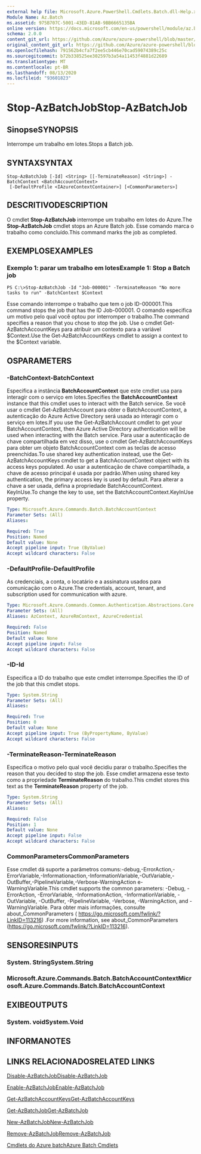 ```yaml
---
external help file: Microsoft.Azure.PowerShell.Cmdlets.Batch.dll-Help.xml
Module Name: Az.Batch
ms.assetid: 975B707C-5001-43ED-81AB-9BB6665135BA
online version: https://docs.microsoft.com/en-us/powershell/module/az.batch/stop-azbatchjob
schema: 2.0.0
content_git_url: https://github.com/Azure/azure-powershell/blob/master/src/Batch/Batch/help/Stop-AzBatchJob.md
original_content_git_url: https://github.com/Azure/azure-powershell/blob/master/src/Batch/Batch/help/Stop-AzBatchJob.md
ms.openlocfilehash: 791562b4cfa7f2ee5cb446e70cad59074389c25c
ms.sourcegitcommit: b72b338525ee302597b3a54a11453f4881d22689
ms.translationtype: MT
ms.contentlocale: pt-BR
ms.lasthandoff: 08/13/2020
ms.locfileid: "93601823"
---
```

# <span data-ttu-id="68373-101">Stop-AzBatchJob</span><span class="sxs-lookup"><span data-stu-id="68373-101">Stop-AzBatchJob</span></span>

## <span data-ttu-id="68373-102">Sinopse</span><span class="sxs-lookup"><span data-stu-id="68373-102">SYNOPSIS</span></span>
<span data-ttu-id="68373-103">Interrompe um trabalho em lotes.</span><span class="sxs-lookup"><span data-stu-id="68373-103">Stops a Batch job.</span></span>

## <span data-ttu-id="68373-104">SYNTAX</span><span class="sxs-lookup"><span data-stu-id="68373-104">SYNTAX</span></span>

```
Stop-AzBatchJob [-Id] <String> [[-TerminateReason] <String>] -BatchContext <BatchAccountContext>
 [-DefaultProfile <IAzureContextContainer>] [<CommonParameters>]
```

## <span data-ttu-id="68373-105">DESCRITIVO</span><span class="sxs-lookup"><span data-stu-id="68373-105">DESCRIPTION</span></span>
<span data-ttu-id="68373-106">O cmdlet **Stop-AzBatchJob** interrompe um trabalho em lotes do Azure.</span><span class="sxs-lookup"><span data-stu-id="68373-106">The **Stop-AzBatchJob** cmdlet stops an Azure Batch job.</span></span>
<span data-ttu-id="68373-107">Esse comando marca o trabalho como concluído.</span><span class="sxs-lookup"><span data-stu-id="68373-107">This command marks the job as completed.</span></span>

## <span data-ttu-id="68373-108">EXEMPLOS</span><span class="sxs-lookup"><span data-stu-id="68373-108">EXAMPLES</span></span>

### <span data-ttu-id="68373-109">Exemplo 1: parar um trabalho em lotes</span><span class="sxs-lookup"><span data-stu-id="68373-109">Example 1: Stop a Batch job</span></span>
```
PS C:\>Stop-AzBatchJob -Id "Job-000001" -TerminateReason "No more tasks to run" -BatchContext $Context
```

<span data-ttu-id="68373-110">Esse comando interrompe o trabalho que tem o job ID-000001.</span><span class="sxs-lookup"><span data-stu-id="68373-110">This command stops the job that has the ID Job-000001.</span></span>
<span data-ttu-id="68373-111">O comando especifica um motivo pelo qual você optou por interromper o trabalho.</span><span class="sxs-lookup"><span data-stu-id="68373-111">The command specifies a reason that you chose to stop the job.</span></span>
<span data-ttu-id="68373-112">Use o cmdlet Get-AzBatchAccountKeys para atribuir um contexto para a variável $Context.</span><span class="sxs-lookup"><span data-stu-id="68373-112">Use the Get-AzBatchAccountKeys cmdlet to assign a context to the $Context variable.</span></span>

## <span data-ttu-id="68373-113">OS</span><span class="sxs-lookup"><span data-stu-id="68373-113">PARAMETERS</span></span>

### <span data-ttu-id="68373-114">-BatchContext</span><span class="sxs-lookup"><span data-stu-id="68373-114">-BatchContext</span></span>
<span data-ttu-id="68373-115">Especifica a instância **BatchAccountContext** que este cmdlet usa para interagir com o serviço em lotes.</span><span class="sxs-lookup"><span data-stu-id="68373-115">Specifies the **BatchAccountContext** instance that this cmdlet uses to interact with the Batch service.</span></span>
<span data-ttu-id="68373-116">Se você usar o cmdlet Get-AzBatchAccount para obter o BatchAccountContext, a autenticação do Azure Active Directory será usada ao interagir com o serviço em lotes.</span><span class="sxs-lookup"><span data-stu-id="68373-116">If you use the Get-AzBatchAccount cmdlet to get your BatchAccountContext, then Azure Active Directory authentication will be used when interacting with the Batch service.</span></span> <span data-ttu-id="68373-117">Para usar a autenticação de chave compartilhada em vez disso, use o cmdlet Get-AzBatchAccountKeys para obter um objeto BatchAccountContext com as teclas de acesso preenchidas.</span><span class="sxs-lookup"><span data-stu-id="68373-117">To use shared key authentication instead, use the Get-AzBatchAccountKeys cmdlet to get a BatchAccountContext object with its access keys populated.</span></span> <span data-ttu-id="68373-118">Ao usar a autenticação de chave compartilhada, a chave de acesso principal é usada por padrão.</span><span class="sxs-lookup"><span data-stu-id="68373-118">When using shared key authentication, the primary access key is used by default.</span></span> <span data-ttu-id="68373-119">Para alterar a chave a ser usada, defina a propriedade BatchAccountContext. KeyInUse.</span><span class="sxs-lookup"><span data-stu-id="68373-119">To change the key to use, set the BatchAccountContext.KeyInUse property.</span></span>

```yaml
Type: Microsoft.Azure.Commands.Batch.BatchAccountContext
Parameter Sets: (All)
Aliases:

Required: True
Position: Named
Default value: None
Accept pipeline input: True (ByValue)
Accept wildcard characters: False
```

### <span data-ttu-id="68373-120">-DefaultProfile</span><span class="sxs-lookup"><span data-stu-id="68373-120">-DefaultProfile</span></span>
<span data-ttu-id="68373-121">As credenciais, a conta, o locatário e a assinatura usados para comunicação com o Azure.</span><span class="sxs-lookup"><span data-stu-id="68373-121">The credentials, account, tenant, and subscription used for communication with azure.</span></span>

```yaml
Type: Microsoft.Azure.Commands.Common.Authentication.Abstractions.Core.IAzureContextContainer
Parameter Sets: (All)
Aliases: AzContext, AzureRmContext, AzureCredential

Required: False
Position: Named
Default value: None
Accept pipeline input: False
Accept wildcard characters: False
```

### <span data-ttu-id="68373-122">-ID</span><span class="sxs-lookup"><span data-stu-id="68373-122">-Id</span></span>
<span data-ttu-id="68373-123">Especifica a ID do trabalho que este cmdlet interrompe.</span><span class="sxs-lookup"><span data-stu-id="68373-123">Specifies the ID of the job that this cmdlet stops.</span></span>

```yaml
Type: System.String
Parameter Sets: (All)
Aliases:

Required: True
Position: 0
Default value: None
Accept pipeline input: True (ByPropertyName, ByValue)
Accept wildcard characters: False
```

### <span data-ttu-id="68373-124">-TerminateReason</span><span class="sxs-lookup"><span data-stu-id="68373-124">-TerminateReason</span></span>
<span data-ttu-id="68373-125">Especifica o motivo pelo qual você decidiu parar o trabalho.</span><span class="sxs-lookup"><span data-stu-id="68373-125">Specifies the reason that you decided to stop the job.</span></span>
<span data-ttu-id="68373-126">Esse cmdlet armazena esse texto como a propriedade **TerminateReason** do trabalho.</span><span class="sxs-lookup"><span data-stu-id="68373-126">This cmdlet stores this text as the **TerminateReason** property of the job.</span></span>

```yaml
Type: System.String
Parameter Sets: (All)
Aliases:

Required: False
Position: 1
Default value: None
Accept pipeline input: False
Accept wildcard characters: False
```

### <span data-ttu-id="68373-127">CommonParameters</span><span class="sxs-lookup"><span data-stu-id="68373-127">CommonParameters</span></span>
<span data-ttu-id="68373-128">Esse cmdlet dá suporte a parâmetros comuns:-debug,-ErrorAction,-ErrorVariable,-Informationaction,-InformationVariable,-OutVariable,-OutBuffer,-PipelineVariable,-Verbose-WarningAction e-WarningVariable.</span><span class="sxs-lookup"><span data-stu-id="68373-128">This cmdlet supports the common parameters: -Debug, -ErrorAction, -ErrorVariable, -InformationAction, -InformationVariable, -OutVariable, -OutBuffer, -PipelineVariable, -Verbose, -WarningAction, and -WarningVariable.</span></span> <span data-ttu-id="68373-129">Para obter mais informações, consulte about_CommonParameters ( https://go.microsoft.com/fwlink/?LinkID=113216) .</span><span class="sxs-lookup"><span data-stu-id="68373-129">For more information, see about_CommonParameters (https://go.microsoft.com/fwlink/?LinkID=113216).</span></span>

## <span data-ttu-id="68373-130">SENSORES</span><span class="sxs-lookup"><span data-stu-id="68373-130">INPUTS</span></span>

### <span data-ttu-id="68373-131">System. String</span><span class="sxs-lookup"><span data-stu-id="68373-131">System.String</span></span>

### <span data-ttu-id="68373-132">Microsoft.Azure.Commands.Batch.BatchAccountContext</span><span class="sxs-lookup"><span data-stu-id="68373-132">Microsoft.Azure.Commands.Batch.BatchAccountContext</span></span>

## <span data-ttu-id="68373-133">EXIBE</span><span class="sxs-lookup"><span data-stu-id="68373-133">OUTPUTS</span></span>

### <span data-ttu-id="68373-134">System. void</span><span class="sxs-lookup"><span data-stu-id="68373-134">System.Void</span></span>

## <span data-ttu-id="68373-135">INFORMA</span><span class="sxs-lookup"><span data-stu-id="68373-135">NOTES</span></span>

## <span data-ttu-id="68373-136">LINKS RELACIONADOS</span><span class="sxs-lookup"><span data-stu-id="68373-136">RELATED LINKS</span></span>

[<span data-ttu-id="68373-137">Disable-AzBatchJob</span><span class="sxs-lookup"><span data-stu-id="68373-137">Disable-AzBatchJob</span></span>](./Disable-AzBatchJob.md)

[<span data-ttu-id="68373-138">Enable-AzBatchJob</span><span class="sxs-lookup"><span data-stu-id="68373-138">Enable-AzBatchJob</span></span>](./Enable-AzBatchJob.md)

[<span data-ttu-id="68373-139">Get-AzBatchAccountKeys</span><span class="sxs-lookup"><span data-stu-id="68373-139">Get-AzBatchAccountKeys</span></span>](./Get-AzBatchAccountKey.md)

[<span data-ttu-id="68373-140">Get-AzBatchJob</span><span class="sxs-lookup"><span data-stu-id="68373-140">Get-AzBatchJob</span></span>](./Get-AzBatchJob.md)

[<span data-ttu-id="68373-141">New-AzBatchJob</span><span class="sxs-lookup"><span data-stu-id="68373-141">New-AzBatchJob</span></span>](./New-AzBatchJob.md)

[<span data-ttu-id="68373-142">Remove-AzBatchJob</span><span class="sxs-lookup"><span data-stu-id="68373-142">Remove-AzBatchJob</span></span>](./Remove-AzBatchJob.md)

[<span data-ttu-id="68373-143">Cmdlets do Azure batch</span><span class="sxs-lookup"><span data-stu-id="68373-143">Azure Batch Cmdlets</span></span>](/powershell/module/az.batch)


